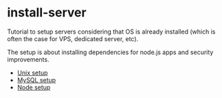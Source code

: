 # install-server

Tutorial to setup servers considering that OS is already installed (which is often the case for VPS, dedicated server, etc).

The setup is about installing dependencies for node.js apps and security improvements.

* [Unix setup](doc/unix.md)
* [MySQL setup](doc/mysql.md)
* [Node setup](doc/node.md)
